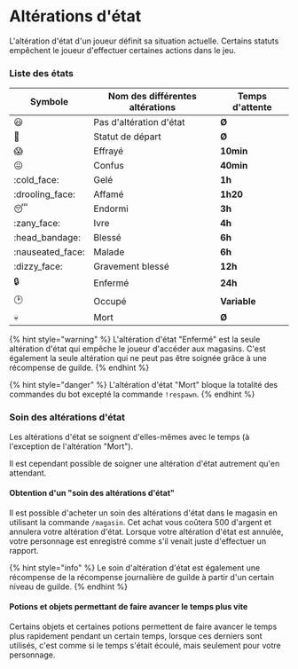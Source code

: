 # Altérations d'état

L'altération d'état d'un joueur définit sa situation actuelle. Certains statuts empêchent le joueur d'effectuer certaines actions dans le jeu.

### Liste des états

| Symbole           | Nom des différentes altérations | Temps d'attente |
| ----------------- | ------------------------------- | --------------- |
| :smiley:          | Pas d'altération d'état         | **Ø**           |
| :baby:            | Statut de départ                | **Ø**           |
| :scream:          | Effrayé                         | **10min**       |
| :confounded:      | Confus                          | **40min**       |
| :cold\_face:      | Gelé                            | **1h**          |
| :drooling\_face:  | Affamé                          | **1h20**        |
| :sleeping:        | Endormi                         | **3h**          |
| :zany\_face:      | Ivre                            | **4h**          |
| :head\_bandage:   | Blessé                          | **6h**          |
| :nauseated\_face: | Malade                          | **6h**          |
| :dizzy\_face:     | Gravement blessé                | **12h**         |
| :lock:            | Enfermé                         | **24h**         |
| :clock2:          | Occupé                          | **Variable**    |
| :skull:           | Mort                            | **Ø**           |

{% hint style="warning" %}
L'altération d'état "Enfermé" est la seule altération d'état qui empêche le joueur d'accéder aux magasins. C'est également la seule altération qui ne peut pas être soignée grâce à une récompense de guilde.
{% endhint %}

{% hint style="danger" %}
L'altération d'état "Mort" bloque la totalité des commandes du bot excepté la commande `!respawn`.
{% endhint %}

### Soin des altérations d'état

Les altérations d'état se soignent d'elles-mêmes avec le temps (à l'exception de l'altération "Mort").

Il est cependant possible de soigner une altération d'état autrement qu'en attendant.

#### Obtention d'un "soin des altérations d'état"

Il est possible d'acheter un soin des altérations d'état dans le magasin en utilisant la commande `/magasin`. Cet achat vous coûtera 500 d'argent et annulera votre altération d'état. Lorsque votre altération d'état est annulée, votre personnage est enregistré comme s'il venait juste d'effectuer un rapport.

{% hint style="info" %}
Le soin d'altération d'état est également une récompense de la récompense journalière de guilde à partir d'un certain niveau de guilde.
{% endhint %}

#### Potions et objets permettant de faire avancer le temps plus vite

Certains objets et certaines potions permettent de faire avancer le temps plus rapidement pendant un certain temps, lorsque ces derniers sont utilisés, c'est comme si le temps s'était écoulé, mais seulement pour votre personnage.
